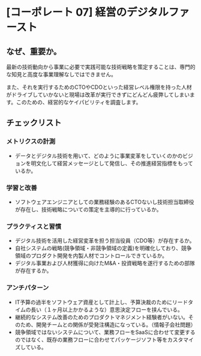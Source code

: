 
# [コーポレート 07] 経営のデジタルファースト 

## なぜ、重要か。
最新の技術動向から事業に必要で実践可能な技術戦略を策定することは、専門的な知見と高度な事業理解なしではできません。

また、それを実行するためのCTOやCDOといった経営レベル権限を持った人材がドライブしていかないと現場は改革が実行できずにどんどん疲弊してしまいます。このための、経営的なケイパビリティを調査します。

## チェックリスト 

### メトリクスの計測
+ データとデジタル技術を用いて、どのように事業変革をしていくのかのビジョンを明文化して経営メッセージとして発信し、その推進経営指標をもっているか。

### 学習と改善
+ ソフトウェアエンジニアとしての業務経験のあるCTOないし技術担当取締役が存在し、技術戦略についての策定を主導的に行っているか。

### プラクティスと習慣
+ デジタル技術を活用した経営変革を担う担当役員（CDO等）が存在するか。
+ 自社システムの戦略(競争領域・非競争領域の定義)を明確化しており、競争領域のプロダクト開発を内製人材でコントロールできているか。
+ デジタル事業および人材獲得に向けたM&A・投資戦略を遂行するための部隊が存在するか。

### アンチパターン
+ IT予算の過半をソフトウェア資産として計上し、予算決裁のためにリードタイムの長い（１ヶ月以上かかるような）意思決定フローを挟んでいる。
+ 継続的なシステム改善のためのプロダクトマネジメント経験者がいない。そのため、開発チームとの関係が受発注構造になっている。（情報子会社問題）
+ 競争領域ではないシステムについて、業務フローをSaaSに合わせて変更するのではなく、既存の業務フローに合わせてパッケージソフト等をカスタマイズしている。
            